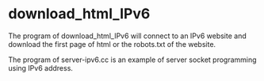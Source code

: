 download_html_IPv6
==================

The program of download_html_IPv6 will connect to an IPv6 website and download the first page of html or the robots.txt of the website.

The program of server-ipv6.cc is an example of server socket programming using IPv6 address.
